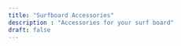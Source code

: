```yaml
---
title: "Surfboard Accessories"
description : "Accessories for your surf board"
draft: false
---
```


